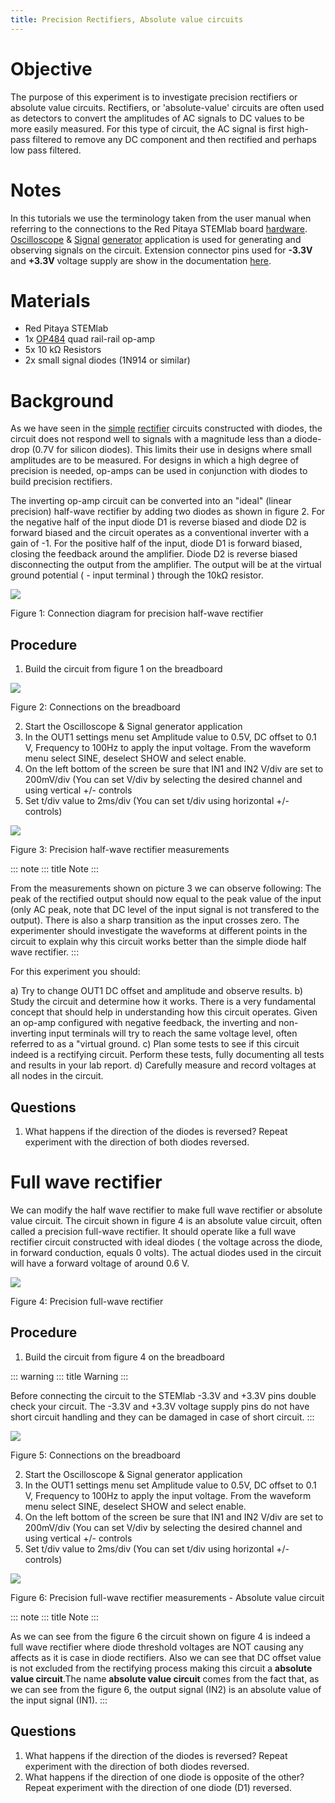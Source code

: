 ```yaml
---
title: Precision Rectifiers, Absolute value circuits
---
```


# Objective

The purpose of this experiment is to investigate precision rectifiers or
absolute value circuits. Rectifiers, or \'absolute-value\' circuits are
often used as detectors to convert the amplitudes of AC signals to DC
values to be more easily measured. For this type of circuit, the AC
signal is first high-pass filtered to remove any DC component and then
rectified and perhaps low pass filtered.

# Notes

In this tutorials we use the terminology taken from the user manual when
referring to the connections to the Red Pitaya STEMlab board
[hardware](http://redpitaya.readthedocs.io/en/latest/doc/developerGuide/125-10/top.html).
[Oscilloscope](http://redpitaya.readthedocs.io/en/latest/doc/appsFeatures/apps-featured/oscSigGen/osc.html)
&
[Signal](http://redpitaya.readthedocs.io/en/latest/doc/appsFeatures/apps-featured/oscSigGen/osc.html)
[generator](http://redpitaya.readthedocs.io/en/latest/doc/appsFeatures/apps-featured/oscSigGen/osc.html)
application is used for generating and observing signals on the circuit.
Extension connector pins used for **-3.3V** and **+3.3V** voltage supply
are show in the documentation
[here](http://redpitaya.readthedocs.io/en/latest/doc/developerGuide/125-14/extent.html#extension-connector-e2).

# Materials

-   Red Pitaya STEMlab
-   1x
    [OP484](http://www.analog.com/media/en/technical-documentation/data-sheets/OP184_284_484.pdf)
    quad rail-rail op-amp
-   5x 10 kΩ Resistors
-   2x small signal diodes (1N914 or similar)

# Background

As we have seen in the
[simple](http://red-pitaya-active-learning.readthedocs.io/en/latest/Activity20_DiodeRectifiers.html)
[rectifier](http://red-pitaya-active-learning.readthedocs.io/en/latest/Activity20_DiodeRectifiers.html)
circuits constructed with diodes, the circuit does not respond well to
signals with a magnitude less than a diode-drop (0.7V for silicon
diodes). This limits their use in designs where small amplitudes are to
be measured. For designs in which a high degree of precision is needed,
op-amps can be used in conjunction with diodes to build precision
rectifiers.

The inverting op-amp circuit can be converted into an "ideal" (linear
precision) half-wave rectifier by adding two diodes as shown in figure
2. For the negative half of the input diode D1 is reverse biased and
diode D2 is forward biased and the circuit operates as a conventional
inverter with a gain of -1. For the positive half of the input, diode D1
is forward biased, closing the feedback around the amplifier. Diode D2
is reverse biased disconnecting the output from the amplifier. The
output will be at the virtual ground potential ( - input terminal )
through the 10kΩ resistor.

![](img/Activity_21_Fig_01.png)

Figure 1: Connection diagram for precision half-wave rectifier

## Procedure

1.  Build the circuit from figure 1 on the breadboard

![](img/Activity_21_Fig_02.png)

Figure 2: Connections on the breadboard

2.  Start the Oscilloscope & Signal generator application
3.  In the OUT1 settings menu set Amplitude value to 0.5V, DC offset to
    0.1 V, Frequency to 100Hz to apply the input voltage. From the
    waveform menu select SINE, deselect SHOW and select enable.
4.  On the left bottom of the screen be sure that IN1 and IN2 V/div are
    set to 200mV/div (You can set V/div by selecting the desired channel
    and using vertical +/- controls
5.  Set t/div value to 2ms/div (You can set t/div using horizontal +/-
    controls)

![](img/Activity_21_Fig_03.png)

Figure 3: Precision half-wave rectifier measurements

::: note
::: title
Note
:::

From the measurements shown on picture 3 we can observe following: The
peak of the rectified output should now equal to the peak value of the
input (only AC peak, note that DC level of the input signal is not
transfered to the output). There is also a sharp transition as the input
crosses zero. The experimenter should investigate the waveforms at
different points in the circuit to explain why this circuit works better
than the simple diode half wave rectifier.
:::

For this experiment you should:

a)  Try to change OUT1 DC offset and amplitude and observe results.
b)  Study the circuit and determine how it works. There is a very
    fundamental concept that should help in understanding how this
    circuit operates. Given an op-amp configured with negative feedback,
    the inverting and non-inverting input terminals will try to reach
    the same voltage level, often referred to as a "virtual ground.
c)  Plan some tests to see if this circuit indeed is a rectifying
    circuit. Perform these tests, fully documenting all tests and
    results in your lab report.
d)  Carefully measure and record voltages at all nodes in the circuit.

## Questions

1.  What happens if the direction of the diodes is reversed? Repeat
    experiment with the direction of both diodes reversed.

# Full wave rectifier

We can modify the half wave rectifier to make full wave rectifier or
absolute value circuit. The circuit shown in figure 4 is an absolute
value circuit, often called a precision full-wave rectifier. It should
operate like a full wave rectifier circuit constructed with ideal diodes
( the voltage across the diode, in forward conduction, equals 0 volts).
The actual diodes used in the circuit will have a forward voltage of
around 0.6 V.

![](img/Activity_21_Fig_04.png)

Figure 4: Precision full-wave rectifier

## Procedure

1.  Build the circuit from figure 4 on the breadboard

::: warning
::: title
Warning
:::

Before connecting the circuit to the STEMlab -3.3V and +3.3V pins double
check your circuit. The -3.3V and +3.3V voltage supply pins do not have
short circuit handling and they can be damaged in case of short circuit.
:::

![](img/Activity_21_Fig_05.png)

Figure 5: Connections on the breadboard

2.  Start the Oscilloscope & Signal generator application
3.  In the OUT1 settings menu set Amplitude value to 0.5V, DC offset to
    0.1 V, Frequency to 100Hz to apply the input voltage. From the
    waveform menu select SINE, deselect SHOW and select enable.
4.  On the left bottom of the screen be sure that IN1 and IN2 V/div are
    set to 200mV/div (You can set V/div by selecting the desired channel
    and using vertical +/- controls
5.  Set t/div value to 2ms/div (You can set t/div using horizontal +/-
    controls)

![](img/Activity_21_Fig_06.png)

Figure 6: Precision full-wave rectifier measurements - Absolute value
circuit

::: note
::: title
Note
:::

As we can see from the figure 6 the circuit shown on figure 4 is indeed
a full wave rectifier where diode threshold voltages are NOT causing any
affects as it is case in diode rectifiers. Also we can see that DC
offset value is not excluded from the rectifying process making this
circuit a **absolute value circuit**.The name **absolute value circuit**
comes from the fact that, as we can see from the figure 6, the output
signal (IN2) is an absolute value of the input signal (IN1).
:::

## Questions

1.  What happens if the direction of the diodes is reversed? Repeat
    experiment with the direction of both diodes reversed.
2.  What happens if the direction of one diode is opposite of the other?
    Repeat experiment with the direction of one diode (D1) reversed.
